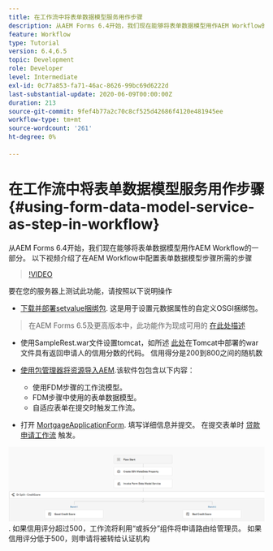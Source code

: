 ```yaml
---
title: 在工作流中将表单数据模型服务用作步骤
description: 从AEM Forms 6.4开始，我们现在能够将表单数据模型用作AEM Workflow的一部分。 以下视频介绍了在AEM Workflow中配置表单数据模型步骤所需的步骤。
feature: Workflow
type: Tutorial
version: 6.4,6.5
topic: Development
role: Developer
level: Intermediate
exl-id: 0c77a853-fa71-46ac-8626-99bc69d6222d
last-substantial-update: 2020-06-09T00:00:00Z
duration: 213
source-git-commit: 9fef4b77a2c70c8cf525d42686f4120e481945ee
workflow-type: tm+mt
source-wordcount: '261'
ht-degree: 0%

---
```


# 在工作流中将表单数据模型服务用作步骤 {#using-form-data-model-service-as-step-in-workflow}

从AEM Forms 6.4开始，我们现在能够将表单数据模型用作AEM Workflow的一部分。 以下视频介绍了在AEM Workflow中配置表单数据模型步骤所需的步骤


>[!VIDEO](https://video.tv.adobe.com/v/21719?quality=12&learn=on)

要在您的服务器上测试此功能，请按照以下说明操作
* [下载并部署setvalue捆绑包](/help/forms/assets/common-osgi-bundles/SetValueApp.core-1.0-SNAPSHOT.jar). 这是用于设置元数据属性的自定义OSGI捆绑包。
>在AEM Forms 6.5及更高版本中，此功能作为现成可用的 [在此处描述](form-data-model-service-as-step-in-aem65-workflow-video-use.md)

* 使用SampleRest.war文件设置tomcat，如所述 [此处](https://experienceleague.adobe.com/docs/experience-manager-learn/forms/ic-print-channel-tutorial/introduction.html)在Tomcat中部署的war文件具有返回申请人的信用分数的代码。 信用得分是200到800之间的随机数

* [使用包管理器将资源导入AEM](assets/invoke-fdm-as-service-step.zip).该软件包包含以下内容：

   * 使用FDM步骤的工作流模型。
   * FDM步骤中使用的表单数据模型。
   * 自适应表单在提交时触发工作流。
* 打开 [MortgageApplicationForm](http://localhost:4502/content/dam/formsanddocuments/loanapplication/jcr:content?wcmmode=disabled). 填写详细信息并提交。 在提交表单时 [贷款申请工作流](http://http://localhost:4502/editor.html/conf/global/settings/workflow/models/LoanApplication2.html) 触发。

![ 工作流 ](assets/fdm-as-service-step-workflow.PNG).
如果信用评分超过500，工作流将利用“或拆分”组件将申请路由给管理员。 如果信用评分低于500，则申请将被转给认证机构
